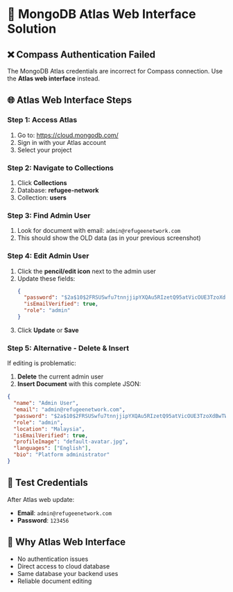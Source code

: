 # 🔧 MongoDB Atlas Web Interface Solution

## ❌ **Compass Authentication Failed**

The MongoDB Atlas credentials are incorrect for Compass connection. Use the **Atlas web interface** instead.

## 🌐 **Atlas Web Interface Steps**

### **Step 1: Access Atlas**
1. Go to: https://cloud.mongodb.com/
2. Sign in with your Atlas account
3. Select your project

### **Step 2: Navigate to Collections**
1. Click **Collections**
2. Database: **refugee-network**
3. Collection: **users**

### **Step 3: Find Admin User**
1. Look for document with email: `admin@refugeenetwork.com`
2. This should show the OLD data (as in your previous screenshot)

### **Step 4: Edit Admin User**
1. Click the **pencil/edit icon** next to the admin user
2. Update these fields:
   ```json
   {
     "password": "$2a$10$2FRSUSwfu7tnnjjipYXQAu5RIzetQ95atVicOUE3TzoXdBwTWsw86",
     "isEmailVerified": true,
     "role": "admin"
   }
   ```
3. Click **Update** or **Save**

### **Step 5: Alternative - Delete & Insert**
If editing is problematic:
1. **Delete** the current admin user
2. **Insert Document** with this complete JSON:

```json
{
  "name": "Admin User",
  "email": "admin@refugeenetwork.com",
  "password": "$2a$10$2FRSUSwfu7tnnjjipYXQAu5RIzetQ95atVicOUE3TzoXdBwTWsw86",
  "role": "admin",
  "location": "Malaysia",
  "isEmailVerified": true,
  "profileImage": "default-avatar.jpg",
  "languages": ["English"],
  "bio": "Platform administrator"
}
```

## 🧪 **Test Credentials**
After Atlas web update:
- **Email**: `admin@refugeenetwork.com`
- **Password**: `123456`

## 🎯 **Why Atlas Web Interface**
- No authentication issues
- Direct access to cloud database
- Same database your backend uses
- Reliable document editing
